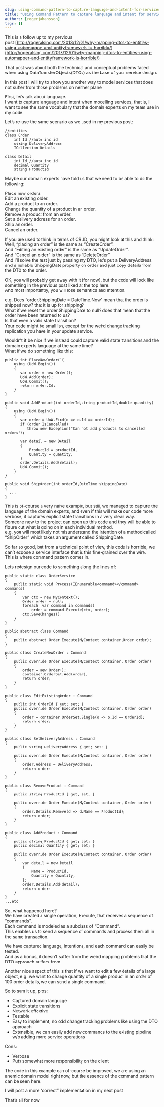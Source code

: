 ```yaml
---
slug: using-command-pattern-to-capture-language-and-intent-for-services
title: "Using Command Pattern to capture language and intent for services"
authors: [rogerjohansson]
tags: []
---
```

This is a follow up to my previous post [http://rogeralsing.com/2013/12/01/why-mapping-dtos-to-entities-using-automapper-and-entityframework-is-horrible/](http://rogeralsing.com/2013/12/01/why-mapping-dtos-to-entities-using-automapper-and-entityframework-is-horrible/)

<!-- truncate -->

That post was about both the technical and conceptual problems faced when using DataTransferObjects(DTOs) as the base of your service design.

In this post I will try to show you another way to model services that does not suffer from those problems on neither plane.

First, let’s talk about language.  
I want to capture language and intent when modelling services, that is, I want to see the same vocabulary that the domain experts on my team use in my code.

Let’s re-use the same scenario as we used in my previous post:

```
//entities
class Order
    int Id //auto inc id
    string DeliveryAddress
    ICollection Details

class Detail
    int Id //auto inc id
    decimal Quantity
    string ProductId
```

Maybe our domain experts have told us that we need to be able to do the following:

Place new orders.  
Edit an existing order.  
Add a product to an order.  
Change the quantity of a product in an order.  
Remove a product from an order.  
Set a delivery address for an order.  
Ship an order.  
Cancel an order.

If you are used to think in terms of CRUD, you might look at this and think:  
Well, “placing an order” is the same as “CreateOrder”.  
And “Editing an existing order” is the same as “UpdateOrder”.  
And “Cancel an order” is the same as “DeleteOrder”  
And I’ll solve the rest just by passing my DTO, let’s put a DeliveryAddress and a nullable ShippingDate property on order and just copy details from the DTO to the order.

OK, you will probably get away with it (for now), but the code will look like something in the previous post liked at the top here.  
And most importantly, you will lose semantics and intention.

e.g. Does “order.ShippingDate = DateTime.Now” mean that the order is shipped now? that it is up for shipping?  
What if we reset the order.ShippingDate to null? does that mean that the order have been returned to us?  
Is that even a valid state transition?  
Your code might be small’ish, except for the weird change tracking replication you have in your update service.

Wouldn’t it be nice if we instead could capture valid state transitions and the domain experts language at the same time?  
What if we do something like this:

```
public int PlaceNewOrder(){
    using (UoW.Begin())
    {
       var order = new Order();
       UoW.Add(order);
       UoW.Commit();
       return order.Id;
    }
}

public void AddProduct(int orderId,string productId,double quantity)
{
    using (UoW.Begin())
    {
       var order = UoW.Find(o => o.Id == orderId);
       if (order.IsCancelled)
          throw new Exception("Can not add products to cancelled orders");

       var detail = new Detail
       {
           ProductId = productId,
           Quantity = quantity,
       }
       order.Details.Add(detail);
       UoW.Commit();
    }
}

public void ShipOrder(int orderId,DateTime shippingDate)
{
  ...
}
```

This is of-course a very naive example, but still, we managed to capture the language of the domain experts, and even if this will make our code more verbose, it captures explicit state transitions in a very clean way.  
Someone new to the project can open up this code and they will be able to figure out what is going on in each individual method.  
e.g. you will most likely not misunderstand the intention of a method called “ShipOrder” which takes an argument called ShippingDate.

So far so good, but from a technical point of view, this code is horrible, we can’t expose a service interface that is this fine-grained over the wire.  
This is where command pattern comes in.

Lets redesign our code to something along the lines of:

```
public static class OrderService
{
    public static void Process(IEnumerable<command></command> commands)
    {
        var ctx = new MyContext();
        Order order = null;
        foreach (var command in commands)
            order = command.Execute(ctx, order);
        ctx.SaveChanges();
    }
}

public abstract class Command
{
    public abstract Order Execute(MyContext container,Order order);
}

public class CreateNewOrder : Command
{
    public override Order Execute(MyContext container, Order order)
    {
        order = new Order();
        container.OrderSet.Add(order);
        return order;
    }
}

public class EditExistingOrder : Command
{
    public int OrderId { get; set; }
    public override Order Execute(MyContext container, Order order)
    {
        order = container.OrderSet.Single(o => o.Id == OrderId);
        return order;
    }
}

public class SetDeliveryAddress : Command
{
    public string DeliveryAddress { get; set; }

    public override Order Execute(MyContext container, Order order)
    {
        order.Address = DeliveryAddress;
        return order;
    }
}

public class RemoveProduct : Command
{
    public string ProductId { get; set; }

    public override Order Execute(MyContext container, Order order)
    {
        order.Details.Remove(d => d.Name == ProductId);
        return order;
    }
}

public class AddProduct : Command
{
    public string ProductId { get; set; }
    public decimal Quantity { get; set; }

    public override Order Execute(MyContext container, Order order)
    {
        var detail = new Detail
        {
            Name = ProductId,
            Quantity = Quantity,
        };
        order.Details.Add(detail);
        return order;
    }
}
...etc
```

So, what happened here?  
We have created a single operation, Execute, that receives a sequence of “commands”.  
Each command is modeled as a subclass of “Command”.  
This enables us to send a sequence of commands and process them all in the same transaction.

We have captured language, intentions, and each command can easily be tested.  
And as a bonus, it doesn’t suffer from the weird mapping problems that the DTO approach suffers from.

Another nice aspect of this is that if we want to edit a few details of a large object, e.g. we want to change quantity of a single product in an order of 100 order details, we can send a single command.

So to sum it up, pros:

- Captured domain language
- Explicit state transitions
- Network effective
- Testable
- Easy to implement, no odd change tracking problems like using the DTO approach
- Extensible, we can easily add new commands to the existing pipeline w/o adding more service operations

Cons:

- Verbose
- Puts somewhat more responsibility on the client

The code in this example can of-course be improved, we are using an anemic domain model right now, but the essence of the command pattern can be seen here.

I will post a more “correct” implementation in my next post

That’s all for now
